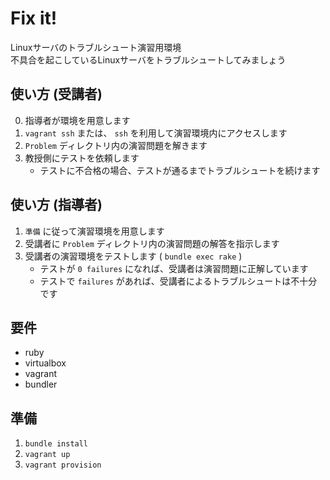 # Fix it!

Linuxサーバのトラブルシュート演習用環境  
不具合を起こしているLinuxサーバをトラブルシュートしてみましょう

## 使い方 (受講者)

0. 指導者が環境を用意します
1. `vagrant ssh` または、 `ssh` を利用して演習環境内にアクセスします
2. `Problem` ディレクトリ内の演習問題を解きます
3. 教授側にテストを依頼します
   - テストに不合格の場合、テストが通るまでトラブルシュートを続けます

## 使い方 (指導者)

1. `準備` に従って演習環境を用意します
2. 受講者に `Problem` ディレクトリ内の演習問題の解答を指示します
3. 受講者の演習環境をテストします ( `bundle exec rake` )
   - テストが `0 failures` になれば、受講者は演習問題に正解しています
   - テストで `failures` があれば、受講者によるトラブルシュートは不十分です

## 要件
- ruby
- virtualbox
- vagrant
- bundler

## 準備
1. `bundle install`
2. `vagrant up`
3. `vagrant provision`